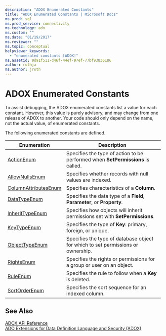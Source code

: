 ```yaml
---
description: "ADOX Enumerated Constants"
title: "ADOX Enumerated Constants | Microsoft Docs"
ms.prod: sql
ms.prod_service: connectivity
ms.technology: ado
ms.custom: ""
ms.date: "01/19/2017"
ms.reviewer: ""
ms.topic: conceptual
helpviewer_keywords: 
  - "enumerated constants [ADOX]"
ms.assetid: 9d91f511-d46f-44ef-97ef-77bf93836186
author: rothja
ms.author: jroth
---
```

# ADOX Enumerated Constants
To assist debugging, the ADOX enumerated constants list a value for each constant. However, this value is purely advisory, and may change from one release of ADOX to another. Your code should only depend on the name, not the actual value, of enumerated constants.  
  
 The following enumerated constants are defined.  
  
|Enumeration|Description|  
|-----------------|-----------------|  
|[ActionEnum](./actionenum.md)|Specifies the type of action to be performed when **SetPermissions** is called.|  
|[AllowNullsEnum](./allownullsenum.md)|Specifies whether records with null values are indexed.|  
|[ColumnAttributesEnum](./columnattributesenum.md)|Specifies characteristics of a **Column**.|  
|[DataTypeEnum](../ado-api/datatypeenum.md)|Specifies the data type of a **Field**, **Parameter**, or **Property**.|  
|[InheritTypeEnum](./inherittypeenum.md)|Specifies how objects will inherit permissions set with **SetPermissions**.|  
|[KeyTypeEnum](./keytypeenum.md)|Specifies the type of **Key**: primary, foreign, or unique.|  
|[ObjectTypeEnum](./objecttypeenum.md)|Specifies the type of database object for which to set permissions or ownership.|  
|[RightsEnum](./rightsenum.md)|Specifies the rights or permissions for a group or user on an object.|  
|[RuleEnum](./ruleenum.md)|Specifies the rule to follow when a **Key** is deleted.|  
|[SortOrderEnum](./sortorderenum.md)|Specifies the sort sequence for an indexed column.|  
  
## See Also  
 [ADOX API Reference](./adox-object-model.md)   
 [ADO Extensions for Data Definition Language and Security (ADOX)](../../guide/extensions/ado-extensions-for-data-definition-language-and-security-adox.md)